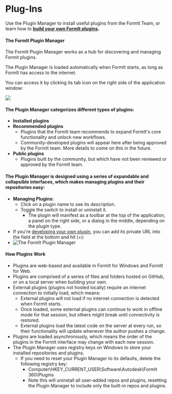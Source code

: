# Plug-Ins

Use the Plugin Manager to install useful plugins from the FormIt Team, or learn how to [**build your own FormIt plugins**](https://formit3d.github.io/FormItExamplePlugins/docs/HowToBuild.html)**.**

#### The FormIt Plugin Manager

The FormIt Plugin Manager works as a hub for discovering and managing Formit plugins.

The Plugin Manager is loaded automatically when FormIt starts, as long as FormIt has access to the internet.

You can access it by clicking its tab icon on the right side of the application window:

![](https://formit3d.github.io/FormItExamplePlugins/docs/images/PluginManagerTab.PNG)

#### The Plugin Manager categorizes different types of plugins:

* **Installed plugins**
* **Recommended plugins**
  * Plugins that the FormIt team recommends to expand FormIt's core functionality and unlock new workflows.
  * Community-developed plugins will appear here after being approved by the FormIt team. More details to come on this in the future.
* **Public plugins**
  * Plugins built by the community, but which have not been reviewed or approved by the FormIt team.

#### The Plugin Manager is designed using a series of expandable and collapsible interfaces, which makes managing plugins and their repositories easy:

* **Managing Plugins:**
  * Click on a plugin name to see its description.
  * Toggle the switch to install or uninstall it.
    * The plugin will manifest as a toolbar at the top of the application, a panel on the right side, or a dialog in the middle, depending on the plugin type.
* If you're [developing your own plugin](https://formit3d.github.io/FormItExamplePlugins/docs/HowToBuild.html), you can add its private URL into the field at the bottom and hit \(+\):
* ![The FormIt Plugin Manager](https://formit3d.github.io/FormItExamplePlugins/docs/images/addNew.png)

#### How Plugins Work

* Plugins are web-based and available in FormIt for Windows and FormIt for Web.
* Plugins are comprised of a series of files and folders hosted on GitHub, or on a local server when building your own.
* External plugins \(plugins not hosted locally\) require an internet connection to initially load, which means:
  * External plugins will not load if no internet connection is detected when FormIt starts.
  * Once loaded, some external plugins can continue to work in offline mode for that session, but others might break until connectivity is restored.
  * External plugins load the latest code on the server at every run, so their functionality will update whenever the author pushes a change.
* Plugins are loaded asynchronously, which means the order of the plugins in the FormIt interface may change with each new session.
* The Plugin Manager uses registry keys on Windows to store your installed repositories and plugins.
  * If you need to reset your Plugin Manager to its defaults, delete the following registry key:
    * Computer\HKEY\_CURRENT\_USER\Software\Autodesk\FormIt 360\Plugins
    * Note this will uninstall all user-added repos and plugins, resetting the Plugin Manager to include only the built-in repos and plugins.

